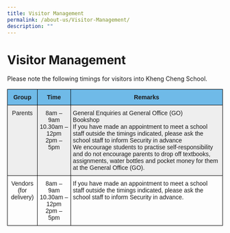 ```yaml
---
title: Visitor Management
permalink: /about-us/Visitor-Management/
description: ""
---
```

Visitor Management
==================


Please note the following timings for visitors into Kheng Cheng School.


<style type="text/css">
.tg  {border-collapse:collapse;border-spacing:0;}
.tg td{border-color:black;border-style:solid;border-width:1px;font-family:Arial, sans-serif;font-size:14px;
  overflow:hidden;padding:10px 5px;word-break:normal;}
.tg th{border-color:black;border-style:solid;border-width:1px;font-family:Arial, sans-serif;font-size:14px;
  font-weight:normal;overflow:hidden;padding:10px 5px;word-break:normal;}
.tg .tg-baqh{text-align:center;vertical-align:top}
.tg .tg-dk31{background-color:#6FBAE8;font-weight:bold;text-align:center;vertical-align:top}
.tg .tg-niwn{background-color:#EEE;text-align:center;vertical-align:top}
.tg .tg-r5gp{background-color:#EEE;text-align:left;vertical-align:top}
.tg .tg-0lax{text-align:left;vertical-align:top}
</style>
<table class="tg">
<thead>
  <tr>
    <th class="tg-dk31"><span style="font-weight:bolder">Group</span></th>
    <th class="tg-dk31"><span style="font-weight:bolder">Time</span></th>
    <th class="tg-dk31"><span style="font-weight:bolder">Remarks</span></th>
  </tr>
</thead>
<tbody>
  <tr>
    <td class="tg-niwn">Parents</td>
    <td class="tg-niwn">8am – 9am<br>10.30am – 12pm<br>2pm – 5pm</td>
    <td class="tg-r5gp">General Enquiries at General Office (GO)<br>Bookshop<br>If you have made an appointment to meet a school staff outside the timings indicated, please ask the school staff to inform Security in advance<br>We encourage students to practise self-responsibility and do not encourage parents to drop off textbooks, assignments, water bottles and pocket money for them at the General Office (GO).</td>
  </tr>
  <tr>
    <td class="tg-baqh">Vendors<br>(for delivery)</td>
    <td class="tg-baqh">8am – 9am<br>10.30am – 12pm<br>2pm – 5pm</td>
    <td class="tg-0lax">If you have made an appointment to meet a school staff outside the timings indicated, please ask the school staff to inform Security in advance.</td>
  </tr>
</tbody>
</table>